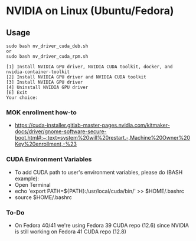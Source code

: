 # NVIDIA on Linux (Ubuntu/Fedora)

## Usage

    sudo bash nv_driver_cuda_deb.sh
    or
    sudo bash nv_driver_cuda_rpm.sh

    [1] Install NVIDIA GPU driver, NVIDIA CUDA toolkit, docker, and nvidia-container-toolkit
    [2] Install NVIDIA GPU driver and NVIDIA CUDA toolkit
    [3] Install NVIDIA GPU driver
    [4] Uninstall NVIDIA GPU driver
    [E] Exit
    Your choice:

### MOK enrollment how-to

- <https://cuda-installer.gitlab-master-pages.nvidia.com/kitmaker-docs/driver/gnome-software-secure-boot.html#:~:text=system%20will%20restart.-,Machine%20Owner%20Key%20enrollment,-%23>

### CUDA Environment Variables

- To add CUDA path to user's environment variables, please do (BASH example):
- Open Terminal
- echo 'export PATH=${PATH}:/usr/local/cuda/bin/' >> $HOME/.bashrc
- source $HOME/.bashrc

### To-Do

- On Fedora 40/41 we're using Fedora 39 CUDA repo (12.6) since NVIDIA is still working on Fedora 41 CUDA repo (12.8)
